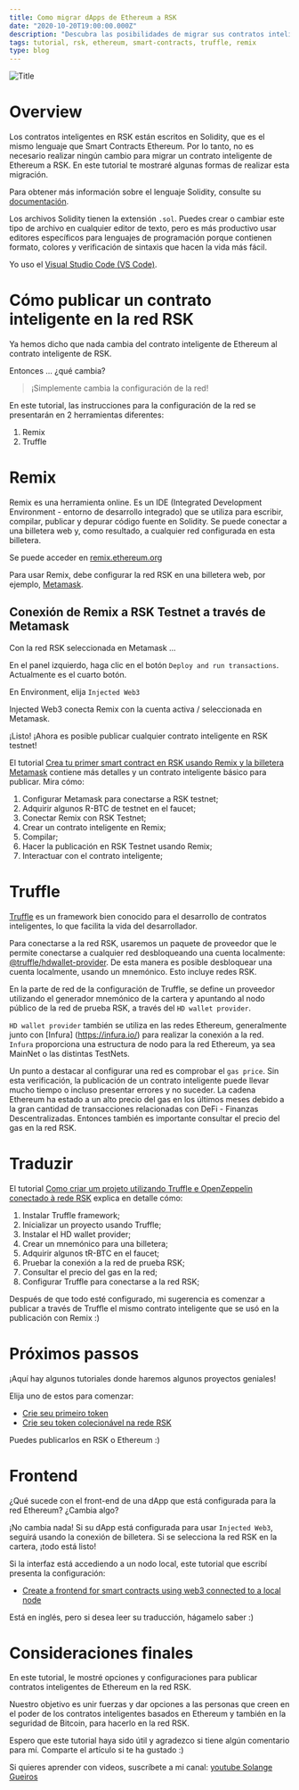 ```yaml
---
title: Como migrar dApps de Ethereum a RSK
date: "2020-10-20T19:00:00.000Z"
description: "Descubra las posibilidades de migrar sus contratos inteligentes y aplicaciones Ethereum a la red RSK."
tags: tutorial, rsk, ethereum, smart-contracts, truffle, remix
type: blog
---
```


![Title](/images/image-00.png)

# Overview

Los contratos inteligentes en RSK están escritos en Solidity, que es el mismo lenguaje que Smart Contracts Ethereum. Por lo tanto, no es necesario realizar ningún cambio para migrar un contrato inteligente de Ethereum a RSK. En este tutorial te mostraré algunas formas de realizar esta migración.

Para obtener más información sobre el lenguaje Solidity, consulte su [documentación](https://solidity.readthedocs.io/).

Los archivos Solidity tienen la extensión `.sol`. Puedes crear o cambiar este tipo de archivo en cualquier editor de texto, pero es más productivo usar editores específicos para lenguajes de programación porque contienen formato, colores y verificación de sintaxis que hacen la vida más fácil.

Yo uso el [Visual Studio Code (VS Code)](https://code.visualstudio.com/).

# Cómo publicar un contrato inteligente en la red RSK

Ya hemos dicho que nada cambia del contrato inteligente de Ethereum al contrato inteligente de RSK.

Entonces ... ¿qué cambia?

> ¡Simplemente cambia la configuración de la red!

En este tutorial, las instrucciones para la configuración de la red se presentarán en 2 herramientas diferentes:

1. Remix
2. Truffle

# Remix

Remix es una herramienta online. Es un IDE (Integrated Development Environment - entorno de desarrollo integrado) que se utiliza para escribir, compilar, publicar y depurar código fuente en Solidity. Se puede conectar a una billetera web y, como resultado, a cualquier red configurada en esta billetera.

Se puede acceder en [remix.ethereum.org](https://remix.ethereum.org/)

Para usar Remix, debe configurar la red RSK en una billetera web, por ejemplo, [Metamask](https://metamask.io/).

## Conexión de Remix a RSK Testnet a través de Metamask

Con la red RSK seleccionada en Metamask ...

En el panel izquierdo, haga clic en el botón `Deploy and run transactions`. 
Actualmente es el cuarto botón.

En Environment, elija `Injected Web3`

Injected Web3 conecta Remix con la cuenta activa / seleccionada en Metamask.

¡Listo! ¡Ahora es posible publicar cualquier contrato inteligente en RSK testnet!

El tutorial [Crea tu primer smart contract en RSK usando Remix y la billetera Metamask](https://solange.dev/2020/rsk-first-smart-contract/) contiene más detalles y un contrato inteligente básico para publicar. Mira cómo:

1. Configurar Metamask para conectarse a RSK testnet;
1. Adquirir algunos R-BTC de testnet en el faucet;
1. Conectar Remix con RSK Testnet;
1. Crear un contrato inteligente en Remix;
1. Compilar;
1. Hacer la publicación en RSK Testnet usando Remix;
1. Interactuar con el contrato inteligente; 

# Truffle

[Truffle](https://www.trufflesuite.com/truffle) es un framework bien conocido para el desarrollo de contratos inteligentes, lo que facilita la vida del desarrollador.

Para conectarse a la red RSK, usaremos un paquete de proveedor que le permite conectarse a cualquier red desbloqueando una cuenta localmente: [@truffle/hdwallet-provider](https://www.npmjs.com/package/@truffle/hdwallet-provider). 
De esta manera es posible desbloquear una cuenta localmente, usando un mnemónico. Esto incluye redes RSK.

En la parte de red de la configuración de Truffle, se define un proveedor utilizando el generador mnemónico de la cartera y apuntando al nodo público de la red de prueba RSK, a través del `HD wallet provider`.

`HD wallet provider` también se utiliza en las redes Ethereum, generalmente junto con [Infura] (https://infura.io/) para realizar la conexión a la red. `Infura` proporciona una estructura de nodo para la red Ethereum, ya sea MainNet o las distintas TestNets.

Un punto a destacar al configurar una red es comprobar el `gas price`. Sin esta verificación, la publicación de un contrato inteligente puede llevar mucho tiempo o incluso presentar errores y no suceder. La cadena Ethereum ha estado a un alto precio del gas en los últimos meses debido a la gran cantidad de transacciones relacionadas con DeFi - Finanzas Descentralizadas. Entonces también es importante consultar el precio del gas en la red RSK.

# Traduzir
El tutorial [Como criar um projeto utilizando Truffle e OpenZeppelin conectado à rede RSK](https://solange.dev/2020/2020-05-10-Rsk-SetupTruffleOZ/) explica en detalle cómo:

1. Instalar Truffle framework;
2. Inicializar un proyecto usando Truffle;
3. Instalar el HD wallet provider;
4. Crear un mnemónico para una billetera;
5. Adquirir algunos tR-BTC en el faucet;
6. Pruebar la conexión a la red de prueba RSK;
7. Consultar el precio del gas en la red;
8. Configurar Truffle para conectarse a la red RSK;

Después de que todo esté configurado, mi sugerencia es comenzar a publicar a través de Truffle el mismo contrato inteligente que se usó en la publicación con Remix :)

# Próximos passos

¡Aquí hay algunos tutoriales donde haremos algunos proyectos geniales!

Elija uno de estos para comenzar:

- [Crie seu primeiro token](https://solange.dev/2020/2020-04-26-Rsk-CreateToken/)
- [Crie seu token colecionável na rede RSK](https://solange.dev/2020/2020-05-11-Rsk-CreateTokenNFT/)

Puedes publicarlos en RSK o Ethereum :)

# Frontend

¿Qué sucede con el front-end de una dApp que está configurada para la red Ethereum? ¿Cambia algo?

¡No cambia nada! Si su dApp está configurada para usar `Injected Web3`, seguirá usando la conexión de billetera. Si se selecciona la red RSK en la cartera, ¡todo está listo!

Si la interfaz está accediendo a un nodo local, este tutorial que escribí presenta la configuración:

* [Create a frontend for smart contracts using web3 connected to a local node](https://developers.rsk.co/tutorials/frontend/frontend-web3-local/)

Está en inglés, pero si desea leer su traducción, hágamelo saber :)

# Consideraciones finales

En este tutorial, le mostré opciones y configuraciones para publicar contratos inteligentes de Ethereum en la red RSK.

Nuestro objetivo es unir fuerzas y dar opciones a las personas que creen en el poder de los contratos inteligentes basados ​​en Ethereum y también en la seguridad de Bitcoin, para hacerlo en la red RSK.

Espero que este tutorial haya sido útil y agradezco si tiene algún comentario para mí. Comparte el artículo si te ha gustado :)

Si quieres aprender con videos, suscríbete a mi canal:
<a href="https://www.youtube.com/user/solangegueiros" target="_blank"> youtube Solange Gueiros</a>
